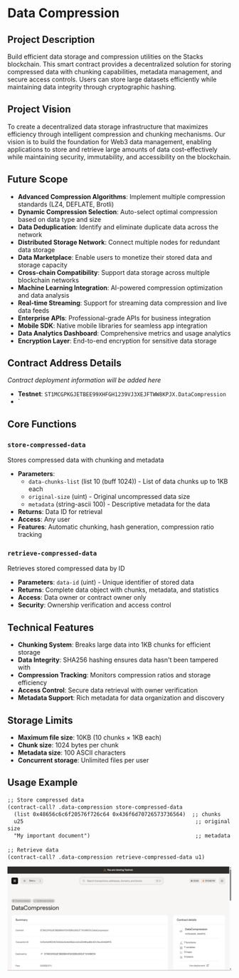 # Data Compression

## Project Description
Build efficient data storage and compression utilities on the Stacks blockchain. This smart contract provides a decentralized solution for storing compressed data with chunking capabilities, metadata management, and secure access controls. Users can store large datasets efficiently while maintaining data integrity through cryptographic hashing.

## Project Vision
To create a decentralized data storage infrastructure that maximizes efficiency through intelligent compression and chunking mechanisms. Our vision is to build the foundation for Web3 data management, enabling applications to store and retrieve large amounts of data cost-effectively while maintaining security, immutability, and accessibility on the blockchain.

## Future Scope
- **Advanced Compression Algorithms**: Implement multiple compression standards (LZ4, DEFLATE, Brotli)
- **Dynamic Compression Selection**: Auto-select optimal compression based on data type and size
- **Data Deduplication**: Identify and eliminate duplicate data across the network
- **Distributed Storage Network**: Connect multiple nodes for redundant data storage
- **Data Marketplace**: Enable users to monetize their stored data and storage capacity
- **Cross-chain Compatibility**: Support data storage across multiple blockchain networks
- **Machine Learning Integration**: AI-powered compression optimization and data analysis
- **Real-time Streaming**: Support for streaming data compression and live data feeds
- **Enterprise APIs**: Professional-grade APIs for business integration
- **Mobile SDK**: Native mobile libraries for seamless app integration
- **Data Analytics Dashboard**: Comprehensive metrics and usage analytics
- **Encryption Layer**: End-to-end encryption for sensitive data storage

## Contract Address Details
*Contract deployment information will be added here*
- **Testnet**: `ST1MCGPKGJETBEE99XHFGH1239VJ3XEJFTWW8KPJX.DataCompression`
- `

## Core Functions

### `store-compressed-data`
Stores compressed data with chunking and metadata
- **Parameters**: 
  - `data-chunks-list` (list 10 (buff 1024)) - List of data chunks up to 1KB each
  - `original-size` (uint) - Original uncompressed data size
  - `metadata` (string-ascii 100) - Descriptive metadata for the data
- **Returns**: Data ID for retrieval
- **Access**: Any user
- **Features**: Automatic chunking, hash generation, compression ratio tracking

### `retrieve-compressed-data` 
Retrieves stored compressed data by ID
- **Parameters**: `data-id` (uint) - Unique identifier of stored data
- **Returns**: Complete data object with chunks, metadata, and statistics
- **Access**: Data owner or contract owner only
- **Security**: Ownership verification and access control

## Technical Features
- **Chunking System**: Breaks large data into 1KB chunks for efficient storage
- **Data Integrity**: SHA256 hashing ensures data hasn't been tampered with
- **Compression Tracking**: Monitors compression ratios and storage efficiency
- **Access Control**: Secure data retrieval with owner verification
- **Metadata Support**: Rich metadata for data organization and discovery

## Storage Limits
- **Maximum file size**: 10KB (10 chunks × 1KB each)
- **Chunk size**: 1024 bytes per chunk
- **Metadata size**: 100 ASCII characters
- **Concurrent storage**: Unlimited files per user

## Usage Example
```clarity
;; Store compressed data
(contract-call? .data-compression store-compressed-data 
  (list 0x48656c6c6f20576f726c64 0x436f6d70726573736564)  ;; chunks
  u25                                                      ;; original size
  "My important document")                                 ;; metadata

;; Retrieve data
(contract-call? .data-compression retrieve-compressed-data u1)
```
![alt text](image.png)
